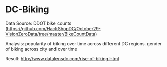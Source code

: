 # DC-Biking
Data Source: DDOT bike counts (https://github.com/HackShopDC/October29-VisionZeroData/tree/master/BikeCountData)

Analysis: popularity of biking over time across different DC regions. gender of biking across city and over time

Result: http://www.datalensdc.com/rise-of-biking.html
